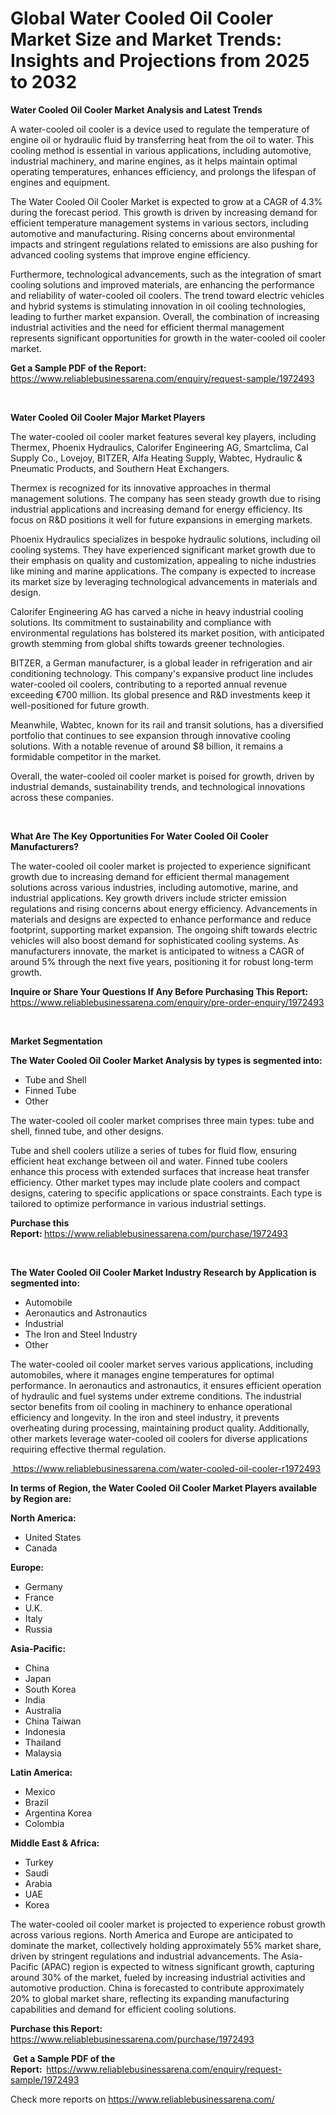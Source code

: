 <p><h1>Global Water Cooled Oil Cooler Market Size and Market Trends: Insights and Projections from 2025 to 2032</h1></p><p><strong>Water Cooled Oil Cooler Market Analysis and Latest Trends</strong></p>
<p><p>A water-cooled oil cooler is a device used to regulate the temperature of engine oil or hydraulic fluid by transferring heat from the oil to water. This cooling method is essential in various applications, including automotive, industrial machinery, and marine engines, as it helps maintain optimal operating temperatures, enhances efficiency, and prolongs the lifespan of engines and equipment.</p><p>The Water Cooled Oil Cooler Market is expected to grow at a CAGR of 4.3% during the forecast period. This growth is driven by increasing demand for efficient temperature management systems in various sectors, including automotive and manufacturing. Rising concerns about environmental impacts and stringent regulations related to emissions are also pushing for advanced cooling systems that improve engine efficiency. </p><p>Furthermore, technological advancements, such as the integration of smart cooling solutions and improved materials, are enhancing the performance and reliability of water-cooled oil coolers. The trend toward electric vehicles and hybrid systems is stimulating innovation in oil cooling technologies, leading to further market expansion. Overall, the combination of increasing industrial activities and the need for efficient thermal management represents significant opportunities for growth in the water-cooled oil cooler market.</p></p>
<p><strong>Get a Sample PDF of the Report:&nbsp;</strong> <a href="https://www.reliablebusinessarena.com/enquiry/request-sample/1972493?utm_campaign=3042&utm_medium=2&utm_source=Github&utm_content=ia&utm_term=10042025&utm_id=water-cooled-oil-cooler">https://www.reliablebusinessarena.com/enquiry/request-sample/1972493</a></p>
<p>&nbsp;</p>
<p><strong>Water Cooled Oil Cooler Major Market Players</strong></p>
<p><p>The water-cooled oil cooler market features several key players, including Thermex, Phoenix Hydraulics, Calorifer Engineering AG, Smartclima, Cal Supply Co., Lovejoy, BITZER, Alfa Heating Supply, Wabtec, Hydraulic & Pneumatic Products, and Southern Heat Exchangers. </p><p>Thermex is recognized for its innovative approaches in thermal management solutions. The company has seen steady growth due to rising industrial applications and increasing demand for energy efficiency. Its focus on R&D positions it well for future expansions in emerging markets.</p><p>Phoenix Hydraulics specializes in bespoke hydraulic solutions, including oil cooling systems. They have experienced significant market growth due to their emphasis on quality and customization, appealing to niche industries like mining and marine applications. The company is expected to increase its market size by leveraging technological advancements in materials and design.</p><p>Calorifer Engineering AG has carved a niche in heavy industrial cooling solutions. Its commitment to sustainability and compliance with environmental regulations has bolstered its market position, with anticipated growth stemming from global shifts towards greener technologies.</p><p>BITZER, a German manufacturer, is a global leader in refrigeration and air conditioning technology. This company's expansive product line includes water-cooled oil coolers, contributing to a reported annual revenue exceeding €700 million. Its global presence and R&D investments keep it well-positioned for future growth.</p><p>Meanwhile, Wabtec, known for its rail and transit solutions, has a diversified portfolio that continues to see expansion through innovative cooling solutions. With a notable revenue of around $8 billion, it remains a formidable competitor in the market.</p><p>Overall, the water-cooled oil cooler market is poised for growth, driven by industrial demands, sustainability trends, and technological innovations across these companies.</p></p>
<p>&nbsp;</p>
<p><strong>What Are The Key Opportunities For Water Cooled Oil Cooler Manufacturers?</strong></p>
<p><p>The water-cooled oil cooler market is projected to experience significant growth due to increasing demand for efficient thermal management solutions across various industries, including automotive, marine, and industrial applications. Key growth drivers include stricter emission regulations and rising concerns about energy efficiency. Advancements in materials and designs are expected to enhance performance and reduce footprint, supporting market expansion. The ongoing shift towards electric vehicles will also boost demand for sophisticated cooling systems. As manufacturers innovate, the market is anticipated to witness a CAGR of around 5% through the next five years, positioning it for robust long-term growth.</p></p>
<p><strong>Inquire or Share Your Questions If Any Before Purchasing This Report:</strong> <a href="https://www.reliablebusinessarena.com/enquiry/pre-order-enquiry/1972493?utm_campaign=3042&utm_medium=2&utm_source=Github&utm_content=ia&utm_term=10042025&utm_id=water-cooled-oil-cooler">https://www.reliablebusinessarena.com/enquiry/pre-order-enquiry/1972493</a></p>
<p>&nbsp;</p>
<p><strong>Market Segmentation</strong></p>
<p><strong>The Water Cooled Oil Cooler Market Analysis by types is segmented into:</strong></p>
<p><ul><li>Tube and Shell</li><li>Finned Tube</li><li>Other</li></ul></p>
<p><p>The water-cooled oil cooler market comprises three main types: tube and shell, finned tube, and other designs. </p><p>Tube and shell coolers utilize a series of tubes for fluid flow, ensuring efficient heat exchange between oil and water. Finned tube coolers enhance this process with extended surfaces that increase heat transfer efficiency. Other market types may include plate coolers and compact designs, catering to specific applications or space constraints. Each type is tailored to optimize performance in various industrial settings.</p></p>
<p><strong>Purchase this Report:&nbsp;</strong><a href="https://www.reliablebusinessarena.com/purchase/1972493?utm_campaign=3042&utm_medium=2&utm_source=Github&utm_content=ia&utm_term=10042025&utm_id=water-cooled-oil-cooler">https://www.reliablebusinessarena.com/purchase/1972493</a></p>
<p>&nbsp;</p>
<p><strong>The Water Cooled Oil Cooler Market Industry Research by Application is segmented into:</strong></p>
<p><ul><li>Automobile</li><li>Aeronautics and Astronautics</li><li>Industrial</li><li>The Iron and Steel Industry</li><li>Other</li></ul></p>
<p><p>The water-cooled oil cooler market serves various applications, including automobiles, where it manages engine temperatures for optimal performance. In aeronautics and astronautics, it ensures efficient operation of hydraulic and fuel systems under extreme conditions. The industrial sector benefits from oil cooling in machinery to enhance operational efficiency and longevity. In the iron and steel industry, it prevents overheating during processing, maintaining product quality. Additionally, other markets leverage water-cooled oil coolers for diverse applications requiring effective thermal regulation.</p></p>
<p><a href="https://www.reliablebusinessarena.com/water-cooled-oil-cooler-r1972493?utm_campaign=3042&utm_medium=2&utm_source=Github&utm_content=ia&utm_term=10042025&utm_id=water-cooled-oil-cooler">&nbsp;https://www.reliablebusinessarena.com/water-cooled-oil-cooler-r1972493</a></p>
<p><strong>In terms of Region, the Water Cooled Oil Cooler Market Players available by Region are:</strong></p>
<p>
    <p> <strong> North America: </strong>
        <ul>
            <li>United States</li>
            <li>Canada</li>
        </ul>
        </p> 
    <p> <strong> Europe: </strong>
        <ul>
            <li>Germany</li>
            <li>France</li>
            <li>U.K.</li>
            <li>Italy</li>
            <li>Russia</li>
        </ul>
        </p> 
    <p> <strong> Asia-Pacific: </strong>
        <ul>
            <li>China</li>
            <li>Japan</li>
            <li>South Korea</li>
            <li>India</li>
            <li>Australia</li>
            <li>China Taiwan</li>
            <li>Indonesia</li>
            <li>Thailand</li>
            <li>Malaysia</li>
        </ul>
        </p> 
    <p> <strong> Latin America: </strong>
        <ul>
            <li>Mexico</li>
            <li>Brazil</li>
            <li>Argentina Korea</li>
            <li>Colombia</li>
        </ul>
        </p> 
    <p> <strong> Middle East & Africa: </strong>
        <ul>
            <li>Turkey</li>
            <li>Saudi</li>
            <li>Arabia</li>
            <li>UAE</li>
            <li>Korea</li>
        </ul>
    </p>
    </p>
<p><p>The water-cooled oil cooler market is projected to experience robust growth across various regions. North America and Europe are anticipated to dominate the market, collectively holding approximately 55% market share, driven by stringent regulations and industrial advancements. The Asia-Pacific (APAC) region is expected to witness significant growth, capturing around 30% of the market, fueled by increasing industrial activities and automotive production. China is forecasted to contribute approximately 20% to global market share, reflecting its expanding manufacturing capabilities and demand for efficient cooling solutions.</p></p>
<p><strong>Purchase this Report: </strong><a href="https://www.reliablebusinessarena.com/purchase/1972493?utm_campaign=3042&utm_medium=2&utm_source=Github&utm_content=ia&utm_term=10042025&utm_id=water-cooled-oil-cooler">https://www.reliablebusinessarena.com/purchase/1972493</a></p>
<p>&nbsp;<strong>Get a Sample PDF of the Report:&nbsp;&nbsp;</strong><a href="https://www.reliablebusinessarena.com/enquiry/request-sample/1972493?utm_campaign=3042&utm_medium=2&utm_source=Github&utm_content=ia&utm_term=10042025&utm_id=water-cooled-oil-cooler">https://www.reliablebusinessarena.com/enquiry/request-sample/1972493</a></p>
<p><strong></strong></p>
<p>Check more reports on <a href="https://www.reliablebusinessarena.com/?utm_campaign=3042&utm_medium=2&utm_source=Github&utm_content=ia&utm_term=10042025&utm_id=water-cooled-oil-cooler">https://www.reliablebusinessarena.com/</a></p>